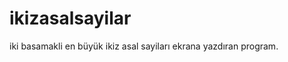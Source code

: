 ikizasalsayilar
===============

iki basamakli en büyük ikiz asal sayiları ekrana yazdıran program.
